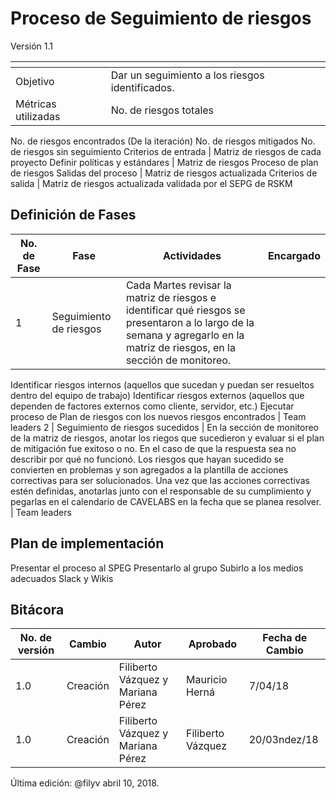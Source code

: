 # Proceso de Seguimiento de riesgos
Versión 1.1


[]() | []()  
--|--
Objetivo| Dar un seguimiento a los riesgos identificados.
Métricas utilizadas |No. de riesgos totales 
No. de riesgos encontrados (De la iteración) 
No. de riesgos mitigados 
No. de riesgos sin seguimiento
Criterios de entrada | Matriz de riesgos de cada proyecto
Definir políticas y estándares | Matriz de riesgos
Proceso de plan de riesgos
Salidas del proceso | Matriz de riesgos actualizada
Criterios de salida | Matriz de riesgos actualizada validada por el SEPG de RSKM

## Definición de Fases
No. de Fase | Fase | Actividades | Encargado
------------|------|-------------|-----------
1 | Seguimiento de riesgos | Cada Martes revisar la matriz de riesgos e identificar qué riesgos se presentaron a lo largo de la semana y agregarlo en la matriz de riesgos, en la sección de monitoreo.
Identificar riesgos internos (aquellos que sucedan y puedan ser resueltos dentro del equipo de trabajo)
Identificar riesgos externos (aquellos que dependen de factores externos como cliente, servidor, etc.)
Ejecutar proceso de Plan de riesgos con los nuevos riesgos encontrados
 | Team leaders
2 | Seguimiento de riesgos sucedidos | En la sección de monitoreo de la matriz de riesgos, anotar los riegos que sucedieron y evaluar si el plan de mitigación fue exitoso o no. En el caso de que la respuesta sea no describir por qué no funcionó.
Los riesgos que hayan sucedido se convierten en problemas y son agregados a la plantilla de acciones correctivas para ser solucionados. 
Una vez que las acciones correctivas estén definidas, anotarlas junto con el responsable de su cumplimiento y pegarlas en el calendario de CAVELABS en la fecha que se planea resolver.
 | Team leaders

## Plan de implementación
Presentar el proceso al SPEG
Presentarlo al grupo 
Subirlo a los medios adecuados Slack y Wikis

## Bitácora
No. de versión | Cambio | Autor | Aprobado | Fecha de Cambio
---------------|--------|-------|----------|-----------------
1.0 | Creación | Filiberto Vázquez y Mariana Pérez | Mauricio Herná| 7/04/18
1.0 | Creación | Filiberto Vázquez y Mariana Pérez | Filiberto Vázquez | 20/03ndez/18

Última edición: @filyv abril 10, 2018.
